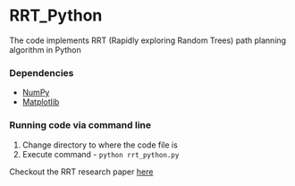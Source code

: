 # RRT_Python
The code implements RRT (Rapidly exploring Random Trees) path planning algorithm in Python

### Dependencies
<ul>
    <li>
        <a href="https://numpy.org/" >NumPy</a>
    </li>
    <li>
        <a href="https://matplotlib.org/" >Matplotlib</a>
    </li>
</ul>

### Running code via command line
1. Change directory to where the code file is 
2. Execute command - ```python rrt_python.py```

Checkout the RRT research paper <a href = "http://msl.cs.uiuc.edu/~lavalle/papers/LavKuf01.pdf">here</a>
